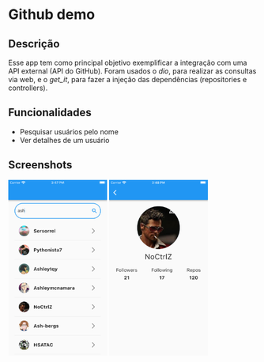 # Github demo

## Descrição
Esse app tem como principal objetivo exemplificar a integração com uma API external (API do GitHub). Foram usados o _dio_, para realizar as consultas via web, e o _get_it_, para fazer a injeção das dependências (repositories e controllers).

## Funcionalidades
- Pesquisar usuários pelo nome
- Ver detalhes de um usuário

## Screenshots
<img src="assets/screen-shot-01.png" alt="Search page" width="200"/>
<img src="assets/screen-shot-02.png" alt="User info page" width="200"/>